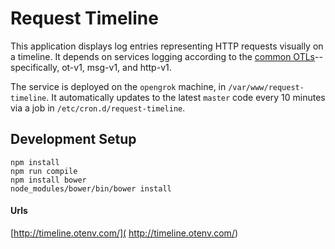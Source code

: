 Request Timeline
================

This application displays log entries representing HTTP requests
visually on a timeline.  It depends on services logging according to the
[common OTLs][1]--specifically, ot-v1, msg-v1, and http-v1.

The service is deployed on the `opengrok` machine, in
`/var/www/request-timeline`.  It automatically updates to the latest
`master` code every 10 minutes via a job in
`/etc/cron.d/request-timeline`.

Development Setup
-----------------

    npm install
    npm run compile
    npm install bower
    node_modules/bower/bin/bower install

[1]: https://github.com/opentable/logging-loglov3-config/tree/master/otls


#### Urls

[http://timeline.otenv.com/]( http://timeline.otenv.com/)
